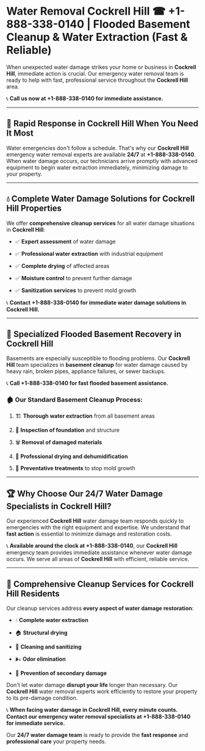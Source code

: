 # Water Removal Cockrell Hill ☎ +1-888-338-0140 | Flooded Basement Cleanup & Water Extraction (Fast & Reliable)

When unexpected water damage strikes your home or business in **Cockrell Hill**, immediate action is crucial. Our emergency water removal team is ready to help with fast, professional service throughout the **Cockrell Hill** area. 

📞 **Call us now at +1-888-338-0140 for immediate assistance.**
---
## 🚀 Rapid Response in Cockrell Hill When You Need It Most
Water emergencies don't follow a schedule. That's why our **Cockrell Hill** emergency water removal experts are available **24/7** at **+1-888-338-0140**. When water damage occurs, our technicians arrive promptly with advanced equipment to begin water extraction immediately, minimizing damage to your property.
---
## 💧 Complete Water Damage Solutions for Cockrell Hill Properties
We offer **comprehensive cleanup services** for all water damage situations in **Cockrell Hill**:
- ✅ **Expert assessment** of water damage  
- ✅ **Professional water extraction** with industrial equipment  
- ✅ **Complete drying** of affected areas  
- ✅ **Moisture control** to prevent further damage  
- ✅ **Sanitization services** to prevent mold growth  
📞 **Contact +1-888-338-0140 for immediate water damage solutions in Cockrell Hill.**
---
## 🌊 Specialized Flooded Basement Recovery in Cockrell Hill
Basements are especially susceptible to flooding problems. Our **Cockrell Hill** team specializes in **basement cleanup** for water damage caused by heavy rain, broken pipes, appliance failures, or sewer backups. 
📞 **Call +1-888-338-0140 for fast flooded basement assistance.**
### 🏚️ Our Standard Basement Cleanup Process:
1. 🏗️ **Thorough water extraction** from all basement areas  
2. 🔎 **Inspection of foundation** and structure  
3. 🗑️ **Removal of damaged materials**  
4. 💨 **Professional drying and dehumidification**  
5. 🚫 **Preventative treatments** to stop mold growth  
---
## 🏆 Why Choose Our 24/7 Water Damage Specialists in Cockrell Hill?
Our experienced **Cockrell Hill** water damage team responds quickly to emergencies with the right equipment and expertise. We understand that **fast action** is essential to minimize damage and restoration costs.
📞 **Available around the clock at +1-888-338-0140**, our **Cockrell Hill** emergency team provides immediate assistance whenever water damage occurs. We serve all areas of **Cockrell Hill** with efficient, reliable service.
---
## 🧹 Comprehensive Cleanup Services for Cockrell Hill Residents
Our cleanup services address **every aspect of water damage restoration**:
- 💧 **Complete water extraction**  
- 🏠 **Structural drying**  
- 🧼 **Cleaning and sanitizing**  
- 🌬️ **Odor elimination**  
- 🚫 **Prevention of secondary damage**  
Don't let water damage **disrupt your life** longer than necessary. Our **Cockrell Hill** water removal experts work efficiently to restore your property to its pre-damage condition.
📞 **When facing water damage in Cockrell Hill, every minute counts. Contact our emergency water removal specialists at +1-888-338-0140 for immediate service.**
Our **24/7 water damage team** is ready to provide the **fast response** and **professional care** your property needs.
